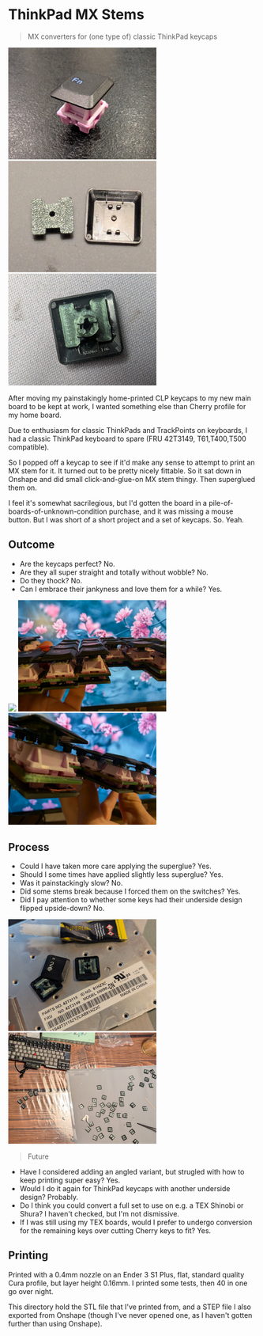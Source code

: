 # ThinkPad MX Stems

> MX converters for (one type of) classic ThinkPad keycaps

<img src="images/single.jpg" width="300"/>   <img src="images/fit.jpg" width="300"/> <img src="images/glued.jpg" width="300"/>

After moving my painstakingly home-printed CLP keycaps to my new main board to be kept at work, 
I wanted something else than Cherry profile for my home board.

Due to enthusiasm for classic ThinkPads and TrackPoints on keyboards, I had a classic ThinkPad keyboard to spare (FRU 42T3149, T61,T400,T500 compatible).

So I popped off a keycap to see if it'd make any sense to attempt to print an MX stem for it. It turned out to be pretty nicely fittable. So it sat down in Onshape and did small click-and-glue-on MX stem thingy. Then superglued them on.

I feel it's somewhat sacrilegious, but I'd gotten the board in a pile-of-boards-of-unknown-condition purchase, and it was missing a mouse button. But I was short of a short project and a set of keycaps. So. Yeah.

## Outcome
- Are the keycaps perfect? No. 
- Are they all super straight and totally without wobble? No.
- Do they thock? No.
- Can I embrace their jankyness and love them for a while? Yes.

<img src="images/on_top.jpg" width="300"/> <img src="images/gritty_night_side_1.jpg" width="300"/> <img src="images/gritty_night_side_2.jpg" width="300"/> 

## Process
- Could I have taken more care applying the superglue? Yes.
- Should I some times have applied slightly less superglue? Yes.
- Was it painstackingly slow? No.
- Did some stems break because I forced them on the switches? Yes.
- Did I pay attention to whether some keys had their underside design flipped upside-down? No.

<img src="images/fru.jpg" width="300"/> <img src="images/work.jpg" width="300"/>

> Future
- Have I considered adding an angled variant, but strugled with how to keep printing super easy? Yes.
- Would I do it again for ThinkPad keycaps with another underside design? Probably.
- Do I think you could convert a full set to use on e.g. a TEX Shinobi or Shura? I haven't checked, but I'm not dismissive.
- If I was still using my TEX boards, would I prefer to undergo conversion for the remaining keys over cutting Cherry keys to fit? Yes.

## Printing
Printed with a 0.4mm nozzle on an Ender 3 S1 Plus, flat, standard quality Cura profile, but layer height 0.16mm. I printed some tests, then 40 in one go over night.

This directory hold the STL file that I've printed from, and a STEP file I also exported from Onshape (though I've never opened one, as I haven't gotten further than using Onshape).
